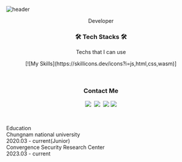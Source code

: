 ![header](https://capsule-render.vercel.app/api?type=soft&color=auto&height=150&section=header&text=RAKKUNN&fontSize=70&animation=twinkling)

<p align="center">Developer</p>

<h3 align="center">🛠 Tech Stacks 🛠</h3>

<p align="center"> Techs that I can use</p>

<p align="center">
  [![My Skills](https://skillicons.dev/icons?i=js,html,css,wasm)]
</p>

<br>

<h3 align="center"> Contact Me  </h3>
<p align="center">
  <a href="https://velog.io/@rakkunn/posts"><img src="https://img.shields.io/badge/Tech%20Blog-11B48A?style=flat-square&logo=Vimeo&logoColor=white&link=https://velog.io/@pencil2948"/></a>&nbsp
  <a href="https://www.instagram.com/wood_in_im/"><img src="https://img.shields.io/badge/Instagram-E4405F?style=flat-square&logo=Instagram&logoColor=white&link=https://www.instagram.com/wood_in_im/"/></a>&nbsp
  <a href="pencil2948@gmail.com"><img src="https://img.shields.io/badge/Gmail-d14836?style=flat-square&logo=Gmail&logoColor=white&link=pencil2948@gmail.com"/></a>
  <a href="woojinim64@gmail.com"><img src="https://img.shields.io/badge/Gmail-d14836?style=flat-square&logo=Gmail&logoColor=white&link=pencil2948@gmail.com"/></a>
</p>
<br>
<p>
  Education
  <br>
      Chungnam national university
  <br>
      2020.03 - current(Junior)
  <br>
      Convergence Security Research Center
  <br>
      2023.03 - current
</p>
